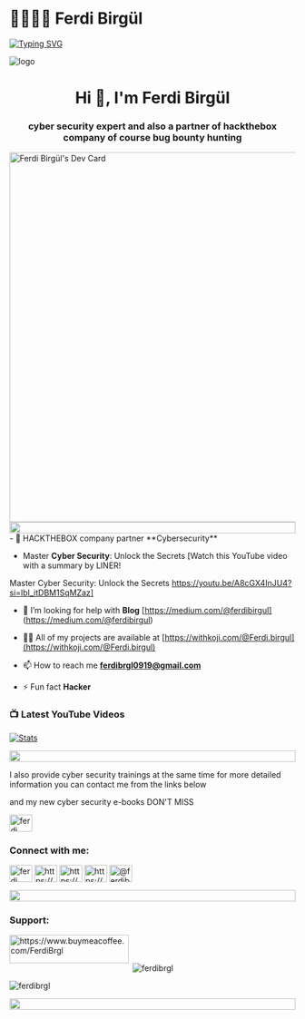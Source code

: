 # 👨🏾‍💻👾 Ferdi Birgül

[![Typing SVG](https://readme-typing-svg.demolab.com?font=Fira+Code&weight=200&pause=1000&color=54F740&background=00000001&random=false&width=435&lines=Ferdi+Birg%C3%BCl+Cyber+Security+Expert)](https://git.io/typing-svg)


![logo](https://i.pinimg.com/736x/a5/b9/71/a5b97195240910b4d222e13d4335af50.jpg)
<h1 align="center">Hi 👋, I'm Ferdi Birgül</h1>
<h3 align="center">cyber security expert and also a partner of hackthebox company 
of course bug bounty hunting</h3>   
<a href="https://app.daily.dev/ferdibirgul"><img src="https://api.daily.dev/devcards/v2/gkF0CDsmHmWIG4M2br8W2.png?type=wide&r=euw" width="652" alt="Ferdi Birgül's Dev Card"/></a>
<img src="https://i.imgur.com/dBaSKWF.gif" height="20" width="100%">
- 🔭 HACKTHEBOX company partner **Cybersecurity**

-    Master **Cyber Security**: Unlock the Secrets [Watch this YouTube video with a summary by LINER!

Master Cyber Security: Unlock the Secrets
https://youtu.be/A8cGX4InJU4?si=lbI_itDBM1SqMZaz]
- 🤝 I’m looking for help with **Blog** [https://medium.com/@ferdibirgul] (https://medium.com/@ferdibirgul)

- 👨‍💻 All of my projects are available at [https://withkoji.com/@Ferdi.birgul](https://withkoji.com/@Ferdi.birgul)

- 📫 How to reach me **ferdibrgl0919@gmail.com**

- ⚡ Fun fact **Hacker**



### 📺 Latest YouTube Videos



<!-- Pro -->
[![Stats](https://github-stats-alpha.vercel.app/api/?username=Ferdibrgl&cc=000&tc=fff&ic=fff&bc=000 "Stats")](https://github.com/Ferdibrgl "Stats")<br>

<!-- END YOUTUBE-CARDS -->
<img src="https://i.imgur.com/dBaSKWF.gif" height="20" width="100%">


<a>I also provide cyber security trainings at the same time for more detailed information you can contact me from the links below

and my new cyber security e-books 
 DON'T MISS</a>

<a href="https://www.shopier.com/ShowProductNew/storefront.php?shop=Siberrgram&sid=Tk93Y25NVUMybzI0YVJsRzBfLTFfIF8g" target="blank"><img align="center" src="https://play-lh.googleusercontent.com/HXo3mSpAZ4O0UaVdrbC5rFrYQnr4ryM9oUxflC5Hah5VDQ7cAptXmyFszsR9dKCPgeA=w480-h960-rw" alt="ferdi birgül" height="30" width="40" /></a>
 

<h3 align="left">Connect with me:</h3>
<p align="left">
<a href="https://dev.to/ferdi birgül" target="blank"><img align="center" src="https://raw.githubusercontent.com/rahuldkjain/github-profile-readme-generator/master/src/images/icons/Social/devto.svg" alt="ferdi birgül" height="30" width="40" /></a>
<a href="https://linkedin.com/in/https://www.linkedin.com/in/ferdi-birg%c3%bcl-590a44241" target="blank"><img align="center" src="https://raw.githubusercontent.com/rahuldkjain/github-profile-readme-generator/master/src/images/icons/Social/linked-in-alt.svg" alt="https://www.linkedin.com/in/ferdi-birg%c3%bcl-590a44241" height="30" width="40" /></a>
<a href="https://stackoverflow.com/users/https://stackoverflow.com/users/20471090/ferdi-birg%c3%bcl" target="blank"><img align="center" src="https://raw.githubusercontent.com/rahuldkjain/github-profile-readme-generator/master/src/images/icons/Social/stack-overflow.svg" alt="https://stackoverflow.com/users/20471090/ferdi-birg%c3%bcl" height="30" width="40" /></a>
<a href="https://hashnode.com/https://hashnode.com/@ferdibirgul" target="blank"><img align="center" src="https://raw.githubusercontent.com/rahuldkjain/github-profile-readme-generator/master/src/images/icons/Social/hashnode.svg" alt="https://hashnode.com/@ferdibirgul" height="30" width="40" /></a>
<a href="https://medium.com/@ferdibirgul" target="blank"><img align="center" src="https://raw.githubusercontent.com/rahuldkjain/github-profile-readme-generator/master/src/images/icons/Social/medium.svg" alt="@ferdibirgul" height="30" width="40" /></a>
</p>


<img src="https://i.imgur.com/dBaSKWF.gif" height="20" width="100%">
<h3 align="left">Support:</h3>
<p><a href="https://www.buymeacoffee.com/https://www.buymeacoffee.com/FerdiBrgl"> <img align="left" src="https://cdn.buymeacoffee.com/buttons/v2/default-yellow.png" height="50" width="210" alt="https://www.buymeacoffee.com/FerdiBrgl" /></a></p><br><br>

<p>&nbsp;<img align="center" src="https://github-readme-stats.vercel.app/api?username=ferdibrgl&show_icons=true&locale=en" alt="ferdibrgl" /></p>

<p><img align="center" src="https://github-readme-streak-stats.herokuapp.com/?user=ferdibrgl&" alt="ferdibrgl" /></p>
<img src="https://i.imgur.com/dBaSKWF.gif" height="20" width="100%">



